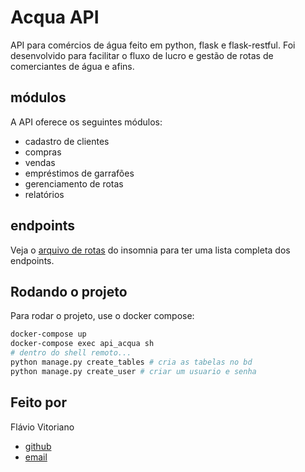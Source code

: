 # Acqua API

API para comércios de água feito em python, flask e flask-restful. Foi desenvolvido para facilitar o fluxo de lucro e gestão de rotas de comerciantes de água e afins.

## módulos

A API oferece os seguintes módulos:

* cadastro de clientes
* compras
* vendas
* empréstimos de garrafões
* gerenciamento de rotas
* relatórios

## endpoints

Veja o [arquivo de rotas](insomnia-routes.json)  do insomnia para ter uma lista completa dos endpoints.

## Rodando o projeto

Para rodar o projeto, use o docker compose:

```bash
docker-compose up
docker-compose exec api_acqua sh
# dentro do shell remoto...
python manage.py create_tables # cria as tabelas no bd
python manage.py create_user # criar um usuario e senha
```

## Feito por
Flávio Vitoriano
* [github](https://www.github.com/flavioVitoriano)
* [email](https://flavio.vitorianodev@gmail.com)
